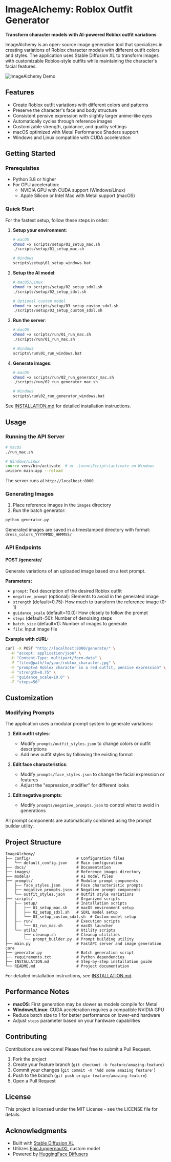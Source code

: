 # ImageAlchemy: Roblox Outfit Generator

**Transform character models with AI-powered Roblox outfit variations**

ImageAlchemy is an open-source image generation tool that specializes in creating variations of Roblox character models with different outfit colors and styles. The application uses Stable Diffusion XL to transform images with customizable Roblox-style outfits while maintaining the character's facial features.

![ImageAlchemy Demo](https://github.com/username/ImageAlchemy/raw/main/docs/demo.png)

## Features

- Create Roblox outfit variations with different colors and patterns
- Preserve the character's face and body structure
- Consistent pensive expression with slightly larger anime-like eyes
- Automatically cycles through reference images
- Customizable strength, guidance, and quality settings
- macOS optimized with Metal Performance Shaders support
- Windows and Linux compatible with CUDA acceleration

## Getting Started

### Prerequisites

- Python 3.8 or higher
- For GPU acceleration:
  - NVIDIA GPU with CUDA support (Windows/Linux)
  - Apple Silicon or Intel Mac with Metal support (macOS)

### Quick Start

For the fastest setup, follow these steps in order:

1. **Setup your environment**:
   ```bash
   # macOS
   chmod +x scripts/setup/01_setup_mac.sh
   ./scripts/setup/01_setup_mac.sh
   
   # Windows
   scripts\setup\01_setup_windows.bat
   ```

2. **Setup the AI model**:
   ```bash
   # macOS/Linux
   chmod +x scripts/setup/02_setup_sdxl.sh
   ./scripts/setup/02_setup_sdxl.sh
   
   # Optional custom model
   chmod +x scripts/setup/03_setup_custom_sdxl.sh
   ./scripts/setup/03_setup_custom_sdxl.sh
   ```

3. **Run the server**:
   ```bash
   # macOS
   chmod +x scripts/run/01_run_mac.sh
   ./scripts/run/01_run_mac.sh
   
   # Windows
   scripts\run\01_run_windows.bat
   ```

4. **Generate images**:
   ```bash
   # macOS
   chmod +x scripts/run/02_run_generator_mac.sh
   ./scripts/run/02_run_generator_mac.sh
   
   # Windows
   scripts\run\02_run_generator_windows.bat
   ```

See [INSTALLATION.md](INSTALLATION.md) for detailed installation instructions.

## Usage

### Running the API Server

```bash
# macOS
./run_mac.sh

# Windows/Linux
source venv/bin/activate  # or .\venv\Scripts\activate on Windows
uvicorn main:app --reload
```

The server runs at `http://localhost:8000`

### Generating Images

1. Place reference images in the `images` directory
2. Run the batch generator:

```bash
python generator.py
```

Generated images are saved in a timestamped directory with format: `dress_colors_YYYYMMDD_HHMMSS/`

### API Endpoints

#### POST /generate/

Generate variations of an uploaded image based on a text prompt.

**Parameters:**
- `prompt`: Text description of the desired Roblox outfit
- `negative_prompt` (optional): Elements to avoid in the generated image
- `strength` (default=0.75): How much to transform the reference image (0-1)
- `guidance_scale` (default=10.0): How closely to follow the prompt
- `steps` (default=50): Number of denoising steps
- `batch_size` (default=1): Number of images to generate
- `file`: Input image file

**Example with cURL:**

```bash
curl -X POST "http://localhost:8000/generate/" \
  -H "accept: application/json" \
  -H "Content-Type: multipart/form-data" \
  -F "file=@path/to/your/roblox_character.jpg" \
  -F "prompt=A Roblox character in a red outfit, pensive expression" \
  -F "strength=0.75" \
  -F "guidance_scale=10.0" \
  -F "steps=50"
```

## Customization

### Modifying Prompts

The application uses a modular prompt system to generate variations:

1. **Edit outfit styles**:
   - Modify `prompts/outfit_styles.json` to change colors or outfit descriptions
   - Add new outfit styles by following the existing format

2. **Edit face characteristics**:
   - Modify `prompts/face_styles.json` to change the facial expression or features
   - Adjust the "expression_modifier" for different looks

3. **Edit negative prompts**:
   - Modify `prompts/negative_prompts.json` to control what to avoid in generations

All prompt components are automatically combined using the prompt builder utility.

## Project Structure

```
ImageAlchemy/
├── config/                    # Configuration files
│   └── default_config.json    # Main configuration
├── docs/                      # Documentation
├── images/                    # Reference images directory
├── models/                    # AI model files
├── prompts/                   # Modular prompt components
│   ├── face_styles.json       # Face characteristic prompts
│   ├── negative_prompts.json  # Negative prompt components
│   └── outfit_styles.json     # Outfit style variations
├── scripts/                   # Organized scripts
│   ├── setup/                 # Installation scripts
│   │   ├── 01_setup_mac.sh    # macOS environment setup
│   │   ├── 02_setup_sdxl.sh   # SDXL model setup
│   │   └── 03_setup_custom_sdxl.sh  # Custom model setup
│   ├── run/                   # Execution scripts
│   │   └── 01_run_mac.sh      # macOS launcher
│   └── utils/                 # Utility scripts
│       ├── cleanup.sh         # Cleanup utilities
│       └── prompt_builder.py  # Prompt building utility
├── main.py                    # FastAPI server and image generation core
├── generator.py               # Batch generation script
├── requirements.txt           # Python dependencies
├── INSTALLATION.md            # Step-by-step installation guide
└── README.md                  # Project documentation
```

For detailed installation instructions, see [INSTALLATION.md](INSTALLATION.md).

## Performance Notes

- **macOS**: First generation may be slower as models compile for Metal
- **Windows/Linux**: CUDA acceleration requires a compatible NVIDIA GPU
- Reduce batch size to 1 for better performance on lower-end hardware
- Adjust `steps` parameter based on your hardware capabilities

## Contributing

Contributions are welcome! Please feel free to submit a Pull Request.

1. Fork the project
2. Create your feature branch (`git checkout -b feature/amazing-feature`)
3. Commit your changes (`git commit -m 'Add some amazing feature'`)
4. Push to the branch (`git push origin feature/amazing-feature`)
5. Open a Pull Request

## License

This project is licensed under the MIT License - see the LICENSE file for details.

## Acknowledgments

- Built with [Stable Diffusion XL](https://huggingface.co/stabilityai/stable-diffusion-xl-base-1.0)
- Utilizes [EpicJuggernautXL](https://civitai.com/models/133005) custom model
- Powered by [HuggingFace Diffusers](https://github.com/huggingface/diffusers)
